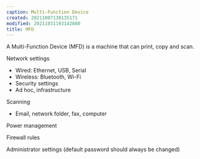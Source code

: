 ```yaml
---
caption: Multi-Function Device
created: 20211007130135171
modified: 20211031193142880
title: MFD
---
```


A Multi-Function Device (MFD) is a machine that can print, copy and scan.

Network settings

- Wired: Ethernet, USB, Serial
- Wireless: Bluetooth, Wi-Fi
- Security settings
- Ad hoc, infrastructure

Scanning

- Email, network folder, fax, computer

Power management

Firewall rules

Administrator settings (default password should always be changed)
